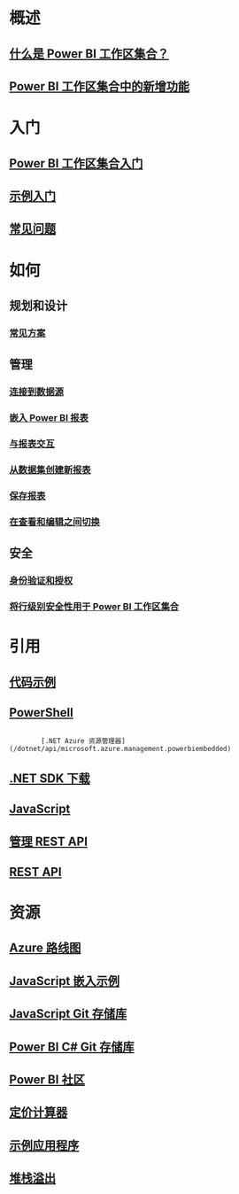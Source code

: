 # 概述
## [什么是 Power BI 工作区集合？](what-are-power-bi-workspace-collections.md)
## [Power BI 工作区集合中的新增功能](whats-new.md)

# 入门
## [Power BI 工作区集合入门](get-started.md)
## [示例入门](get-started-sample.md)
## [常见问题](faq.md)

# 如何
## 规划和设计
### [常见方案](scenarios.md)

## 管理
### [连接到数据源](connect-datasource.md)
### [嵌入 Power BI 报表](embed-report.md)
### [与报表交互](interact-with-reports.md)
### [从数据集创建新报表](create-report-from-dataset.md)
### [保存报表](save-reports.md)
### [在查看和编辑之间切换](toggle-mode.md)

## 安全
### [身份验证和授权](app-token-flow.md)
### [将行级别安全性用于 Power BI 工作区集合](row-level-security.md)

# 引用
## [代码示例](https://azure.microsoft.com/resources/samples/?service=power-bi-embedded)
## [PowerShell](/powershell/module/azurerm.powerbiembedded)
## 
            [.NET Azure 资源管理器](/dotnet/api/microsoft.azure.management.powerbiembedded)
## [.NET SDK 下载](https://www.nuget.org/profiles/powerbi)
## [JavaScript](https://github.com/Microsoft/PowerBI-JavaScript/wiki)
## [管理 REST API](/rest/api/powerbiembedded/)
## [REST API](https://msdn.microsoft.com/library/azure/mt711507.aspx)

# 资源
## [Azure 路线图](https://azure.microsoft.com/roadmap/?category=intelligence-analytics)
## [JavaScript 嵌入示例](https://microsoft.github.io/PowerBI-JavaScript/demo/)
## [JavaScript Git 存储库](https://github.com/Microsoft/PowerBI-JavaScript)
## [Power BI C# Git 存储库](https://github.com/Microsoft/PowerBI-CSharp)
## [Power BI 社区](http://community.powerbi.com/t5/Developer/bd-p/Developer)
## [定价计算器](https://www.azure.cn/pricing/calculator/)
## [示例应用程序](https://github.com/Azure-Samples/power-bi-embedded-integrate-report-into-web-app/)
## [堆栈溢出](http://stackoverflow.com/questions/tagged/powerbi)

